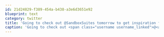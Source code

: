 ```yaml
---
id: 21d24829-f389-454a-b438-a3e6d3651e92
blueprint: text
category: twitter
title: 'Going to check out @SandboxSuites tomorrow to get inspiration for @okcolab'
caption: 'Going to check out <span class="username username_linked">@<a href="https://twitter.com/SandboxSuites" title="Sandbox Suites">SandboxSuites</a></span> tomorrow to get inspiration for <span class="username username_linked">@<a href="https://twitter.com/okcolab" title="Okanagan coLab">okcolab</a></span>'
---
```

